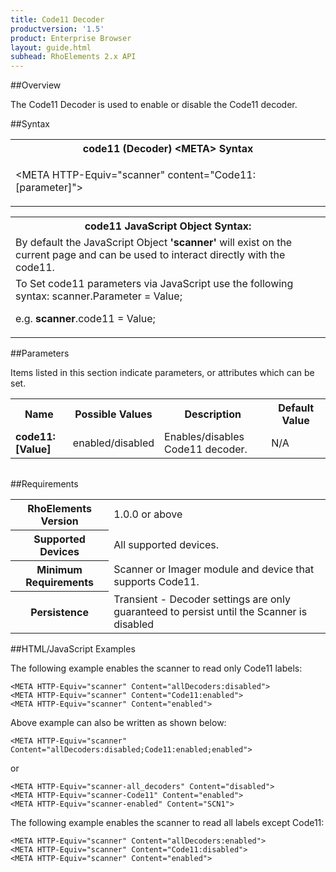 ```yaml
---
title: Code11 Decoder
productversion: '1.5'
product: Enterprise Browser
layout: guide.html
subhead: RhoElements 2.x API
---
```


##Overview

The Code11 Decoder is used to enable or disable the Code11 decoder.

##Syntax

<table class="re-table"><tr><th class="tableHeading">code11 (Decoder) &lt;META&gt; Syntax
</th></tr><tr><td class="clsSyntaxCells clsOddRow"><p>&lt;META HTTP-Equiv="scanner" content="Code11:[parameter]"&gt;</p></td></tr></table>
<table class="re-table"><tr><th class="tableHeading">code11 JavaScript Object Syntax:</th></tr><tr><td class="clsSyntaxCells clsOddRow">
By default the JavaScript Object <b>'scanner'</b> will exist on the current page and can be used to interact directly with the code11.
</td></tr><tr><td class="clsSyntaxCells clsEvenRow">
To Set code11 parameters via JavaScript use the following syntax: scanner.Parameter = Value;
<P />e.g. <b>scanner</b>.code11 = Value;
</td></tr></table>

##Parameters


Items listed in this section indicate parameters, or attributes which can be set.
<table class="re-table"><col width="20%" /><col width="20%" /><col width="38%" /><col width="22%" /><tr><th class="tableHeading">Name</th><th class="tableHeading">Possible Values</th><th class="tableHeading">Description</th><th class="tableHeading">Default Value</th></tr><tr><td class="clsSyntaxCells clsOddRow"><b>code11:[Value]
</b></td><td class="clsSyntaxCells clsOddRow">enabled/disabled</td><td class="clsSyntaxCells clsOddRow">Enables/disables Code11 decoder.</td><td class="clsSyntaxCells clsOddRow">
N/A
</td></tr></table>
<table class="re-table"><col width="78%" /><col width="8%" /><col width="1%" /><col width="5%" /><col width="1%" /><col width="5%" /><col width="2%" /></table>





##Requirements

<table class="re-table"><tr><th class="tableHeading">RhoElements Version</th><td class="clsSyntaxCell clsEvenRow">1.0.0 or above
</td></tr><tr><th class="tableHeading">Supported Devices</th><td class="clsSyntaxCell clsOddRow">All supported devices.</td></tr><tr><th class="tableHeading">Minimum Requirements</th><td class="clsSyntaxCell clsOddRow">Scanner or Imager module and device that supports Code11.</td></tr><tr><th class="tableHeading">Persistence</th><td class="clsSyntaxCell clsEvenRow">Transient - Decoder settings are only guaranteed to persist until the Scanner is disabled</td></tr></table>


##HTML/JavaScript Examples

The following example enables the scanner to read only Code11 labels:

	<META HTTP-Equiv="scanner" Content="allDecoders:disabled">
	<META HTTP-Equiv="scanner" Content="Code11:enabled">
	<META HTTP-Equiv="scanner" Content="enabled">
	
Above example can also be written as shown below:

	<META HTTP-Equiv="scanner" Content="allDecoders:disabled;Code11:enabled;enabled">
	
or

	<META HTTP-Equiv="scanner-all_decoders" Content="disabled">
	<META HTTP-Equiv="scanner-Code11" Content="enabled">
	<META HTTP-Equiv="scanner-enabled" Content="SCN1">
	
The following example enables the scanner to read all labels except Code11:

	<META HTTP-Equiv="scanner" Content="allDecoders:enabled">
	<META HTTP-Equiv="scanner" Content="Code11:disabled">
	<META HTTP-Equiv="scanner" Content="enabled">
	





